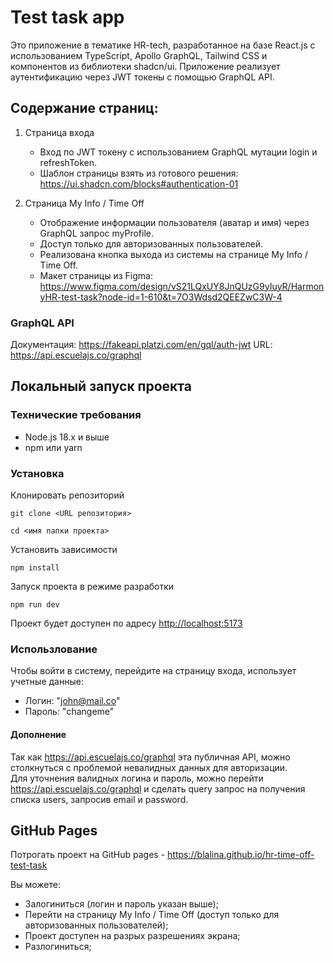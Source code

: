 # Test task app

Это приложение в тематике HR-tech, разработанное на базе React.js с использованием TypeScript, Apollo GraphQL, Tailwind CSS и компонентов из библиотеки shadcn/ui.
Приложение реализует аутентификацию через JWT токены с помощью GraphQL API.

## Содержание страниц:

1. Страница входа

    - Вход по JWT токену с использованием GraphQL мутации login и refreshToken.
    - Шаблон страницы взять из готового решения: https://ui.shadcn.com/blocks#authentication-01

2. Страница My Info / Time Off
    - Отображение информации пользователя (аватар и имя) через GraphQL запрос myProfile.
    - Доступ только для авторизованных пользователей.
    - Реализована кнопка выхода из системы на странице My Info / Time Off.
    - Макет страницы из Figma: https://www.figma.com/design/vS21LQxUY8JnQUzG9yIuyR/HarmonyHR-test-task?node-id=1-610&t=7O3Wdsd2QEEZwC3W-4

### GraphQL API

Документация: <https://fakeapi.platzi.com/en/gql/auth-jwt>
URL: <https://api.escuelajs.co/graphql>

## Локальный запуск проекта

### Технические требования

-   Node.js 18.x и выше
-   npm или yarn

### Установка

Клонировать репозиторий

```
git clone <URL репозитория>
```

```
cd <имя папки проекта>
```

Установить зависимости

```
npm install
```

Запуск проекта в режиме разработки

```
npm run dev
```

Проект будет доступен по адресу <http://localhost:5173>

### Использлование

Чтобы войти в систему, перейдите на страницу входа, использует учетные данные:

-   Логин: "john@mail.co"
-   Пароль: "changeme"

#### Дополнение

Так как <https://api.escuelajs.co/graphql> эта публичная API, можно столкнуться с проблемой невалидных данных для авторизации.  
Для уточнения валидных логина и пароль, можно перейти <https://api.escuelajs.co/graphql> и сделать query запрос на получения списка users, запросив email и password.

## GitHub Pages

Потрогать проект на GitHub pages - <https://blalina.github.io/hr-time-off-test-task>

Вы можете:

-   Залогиниться (логин и пароль указан выше);
-   Перейти на страницу My Info / Time Off (доступ только для авторизованных пользователей);
-   Проект доступен на разрых разрешениях экрана;
-   Разлогиниться;

